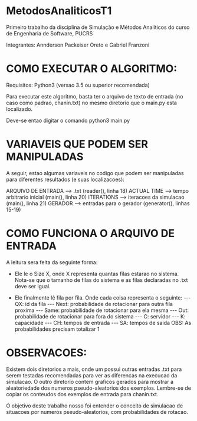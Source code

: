 # MetodosAnaliticosT1
Primeiro trabalho da disciplina de Simulação e Métodos Analíticos do curso de Engenharia de Software, PUCRS

Integrantes: Annderson Packeiser Oreto e Gabriel Franzoni

COMO EXECUTAR O ALGORITMO:
==========================

Requisitos: Python3 (versao 3.5 ou superior recomendada)

Para executar este algoritmo, basta ter o arquivo de texto de entrada
(no caso como padrao, chanin.txt) no mesmo diretorio que o main.py
esta localizado.

Deve-se entao digitar o comando python3 main.py

VARIAVEIS QUE PODEM SER MANIPULADAS
===================================

A seguir, estao algumas variaveis no codigo que podem ser
manipuladas para diferentes resultados (e suas localizacoes):

ARQUIVO DE ENTRADA --> .txt (reader(), linha 18)
ACTUAL TIME --> tempo arbitrario inicial (main(), linha 20)
ITERATIONS --> iteracoes da simulacao (main(), linha 21)
GERADOR --> entradas para o gerador (generator(), linhas 15-19)

COMO FUNCIONA O ARQUIVO DE ENTRADA
==================================

A leitura sera feita da seguinte forma:

- Ele le o Size X, onde X representa quantas filas estarao no sistema.
Nota-se que o tamanho de filas do sistema e as filas declaradas no .txt
deve ser igual.

- Ele finalmente lê fila por fila. Onde cada coisa representa o seguinte:
--- QX: id da fila
--- Next: probabilidade de rotacionar para outra fila proxima
--- Same: probabilidade de rotacionar para ela mesma
--- Out: probabilidade de rotacionar para fora do sistema
--- C: servidor
--- K: capacidade
--- CH: tempos de entrada
--- SA: tempos de saida
OBS: As probabilidades precisam totalizar 1

OBSERVACOES:
============

Existem dois diretorios a mais, onde um possui outras entradas
.txt para serem testadas recomendadas para ver as diferencas
na execucao da simulacao. O outro diretorio contem graficos
gerados para mostrar a aleatoriedade dos numeros pseudo-aleatorios
dos exemplos. Lembre-se de copiar os conteudos dos exemplos de entrada
para chanin.txt.

O objetivo deste trabalho nosso foi entender o conceito de simulacao
de situacoes por numeros pseudo-aleatorios, com probabilidades de
rotacao.
